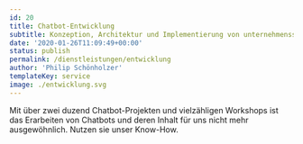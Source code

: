 ```yaml
---
id: 20
title: Chatbot-Entwicklung
subtitle: Konzeption, Architektur und Implementierung von unternehmensspezifischen Chatbots
date: '2020-01-26T11:09:49+00:00'
status: publish
permalink: /dienstleistungen/entwicklung
author: 'Philip Schönholzer'
templateKey: service
image: ./entwicklung.svg
---
```


Mit über zwei duzend Chatbot-Projekten und vielzähligen Workshops ist das Erarbeiten von Chatbots und deren Inhalt für uns nicht mehr ausgewöhnlich. Nutzen sie unser Know-How.
